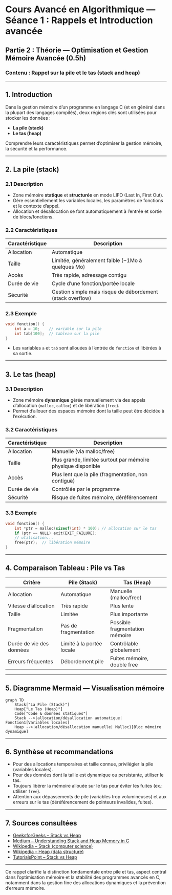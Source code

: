 # Cours Avancé en Algorithmique — Séance 1 : Rappels et Introduction avancée  
## Partie 2 : Théorie — Optimisation et Gestion Mémoire Avancée (0.5h)  
### Contenu : Rappel sur la pile et le tas (stack and heap)

---

## 1. Introduction

Dans la gestion mémoire d’un programme en langage C (et en général dans la plupart des langages compilés), deux régions clés sont utilisées pour stocker les données :

- **La pile (stack)**  
- **Le tas (heap)**

Comprendre leurs caractéristiques permet d’optimiser la gestion mémoire, la sécurité et la performance.

---

## 2. La pile (stack)

### 2.1 Description

- Zone mémoire **statique** et **structurée** en mode LIFO (Last In, First Out).
- Gère essentiellement les variables locales, les paramètres de fonctions et le contexte d’appel.
- Allocation et désallocation se font automatiquement à l’entrée et sortie de blocs/fonctions.
  
### 2.2 Caractéristiques

| Caractéristique        | Description                        |
|-----------------------|----------------------------------|
| Allocation            | Automatique                      |
| Taille                | Limitée, généralement faible (~1Mo à quelques Mo) |
| Accès                 | Très rapide, adressage contigu   |
| Durée de vie          | Cycle d’une fonction/portée locale |
| Sécurité              | Gestion simple mais risque de débordement (stack overflow) |

### 2.3 Exemple

```c
void fonction() {
    int a = 10;    // variable sur la pile
    int tab[100];  // tableau sur la pile
}
```

- Les variables `a` et `tab` sont allouées à l’entrée de `fonction` et libérées à sa sortie.

---

## 3. Le tas (heap)

### 3.1 Description

- Zone mémoire **dynamique** gérée manuellement via des appels d’allocation (`malloc`, `calloc`) et de libération (`free`).
- Permet d’allouer des espaces mémoire dont la taille peut être décidée à l’exécution.

### 3.2 Caractéristiques

| Caractéristique        | Description                        |
|-----------------------|----------------------------------|
| Allocation            | Manuelle (via malloc/free)        |
| Taille                | Plus grande, limitée surtout par mémoire physique disponible |
| Accès                 | Plus lent que la pile (fragmentation, non contiguë) |
| Durée de vie          | Contrôlée par le programme       |
| Sécurité              | Risque de fuites mémoire, déréférencement |

### 3.3 Exemple

```c
void fonction() {
    int *ptr = malloc(sizeof(int) * 100); // allocation sur le tas
    if (ptr == NULL) exit(EXIT_FAILURE);
    // utilisation...
    free(ptr);  // libération mémoire
}
```

---

## 4. Comparaison Tableau : Pile vs Tas

| Critère                | Pile (Stack)                   | Tas (Heap)                     |
|------------------------|-------------------------------|--------------------------------|
| Allocation             | Automatique                   | Manuelle (malloc/free)          |
| Vitesse d’allocation   | Très rapide                   | Plus lente                     |
| Taille                 | Limitée                      | Plus importante                |
| Fragmentation          | Pas de fragmentation         | Possible fragmentation mémoire |
| Durée de vie des données| Limité à la portée locale    | Contrôlable globalement        |
| Erreurs fréquentes      | Débordement pile             | Fuites mémoire, double free    |

---

## 5. Diagramme Mermaid — Visualisation mémoire

```mermaid
graph TD
    Stack["La Pile (Stack)"]
    Heap["Le Tas (Heap)"]
    Code["Code & données statiques"]
    Stack -->|allocation/désallocation automatique| Fonction1[Variables locales]
    Heap -->|allocation/désallocation manuelle| Malloc1[Bloc mémoire dynamique]
```

---

## 6. Synthèse et recommandations

- Pour des allocations temporaires et taille connue, privilégier la pile (variables locales).
- Pour des données dont la taille est dynamique ou persistante, utiliser le tas.
- Toujours libérer la mémoire allouée sur le tas pour éviter les fuites (ex.: utiliser `free`).
- Attention aux dépassements de pile (variables trop volumineuses) et aux erreurs sur le tas (déréférencement de pointeurs invalides, fuites).

---

## 7. Sources consultées

- [GeeksforGeeks – Stack vs Heap](https://www.geeksforgeeks.org/difference-between-stack-and-heap-memory/)
- [Medium – Understanding Stack and Heap Memory in C](https://medium.com/@sakshamsaxena/understanding-stack-and-heap-memory-in-c-2e8b226b3aea)
- [Wikipedia – Stack (computer science)](https://en.wikipedia.org/wiki/Call_stack)
- [Wikipedia – Heap (data structure)](https://en.wikipedia.org/wiki/Heap_(data_structure)#Heap_(memory))
- [TutorialsPoint – Stack vs Heap](https://www.tutorialspoint.com/difference-between-stack-and-heap-memory)

---

Ce rappel clarifie la distinction fondamentale entre pile et tas, aspect central dans l’optimisation mémoire et la stabilité des programmes avancés en C, notamment dans la gestion fine des allocations dynamiques et la prévention d’erreurs mémoire.
